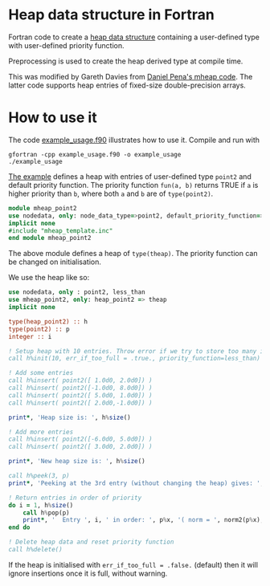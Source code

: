 # Heap data structure in Fortran

Fortran code to create a [heap data structure](https://en.wikipedia.org/wiki/Heap_(data_structure)#:~:text=In%20computer%20science%2C%20a%20heap,to%20the%20key%20of%20C.) containing a user-defined type with user-defined priority function.

Preprocessing is used to create the heap derived type at compile time.

This was modified by Gareth Davies from [Daniel Pena's mheap
code](https://github.com/trifling/mheap). The latter code supports heap
entries of fixed-size double-precision arrays.

# How to use it

The code [example_usage.f90](example_usage.f90) illustrates how to use it. Compile and run with
```
gfortran -cpp example_usage.f90 -o example_usage
./example_usage
```

[The example](example_usage.f90) defines a heap with entries of user-defined type `point2` and default priority function. The priority function `fun(a, b)` returns TRUE if `a` is higher priority than `b`, where both `a` and `b` are of `type(point2)`.
```fortran
module mheap_point2
use nodedata, only: node_data_type=>point2, default_priority_function=>greater_than
implicit none
#include "mheap_template.inc"
end module mheap_point2
```
The above module defines a heap of `type(theap)`. The priority function can be changed on initialisation.

We use the heap like so:
```fortran
use nodedata, only : point2, less_than
use mheap_point2, only: heap_point2 => theap
implicit none

type(heap_point2) :: h
type(point2) :: p
integer :: i

! Setup heap with 10 entries. Throw error if we try to store too many items
call h%init(10, err_if_too_full = .true., priority_function=less_than)

! Add some entries
call h%insert( point2([ 1.0d0, 2.0d0]) )
call h%insert( point2([-1.0d0, 8.0d0]) )
call h%insert( point2([ 5.0d0, 1.0d0]) )
call h%insert( point2([ 2.0d0,-1.0d0]) )

print*, 'Heap size is: ', h%size()

! Add more entries
call h%insert( point2([-6.0d0, 5.0d0]) )
call h%insert( point2([ 3.0d0, 2.0d0]) )

print*, 'New heap size is: ', h%size()

call h%peek(3, p)
print*, 'Peeking at the 3rd entry (without changing the heap) gives: ', p%x

! Return entries in order of priority
do i = 1, h%size()
    call h%pop(p) 
    print*, '  Entry ', i, ' in order: ', p%x, '( norm = ', norm2(p%x), ' )'
end do

! Delete heap data and reset priority function
call h%delete()
```

If the heap is initialised with `err_if_too_full = .false.` (default) then it will ignore insertions once it is full, without warning.
